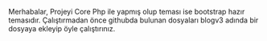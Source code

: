 Merhabalar,
Projeyi Core Php ile yapmış olup teması ise bootstrap hazır temasıdır.
Çalıştırmadan önce githubda bulunan dosyaları blogv3 adında bir dosyaya ekleyip öyle çalıştırınız.
